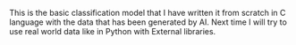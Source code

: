 This is the basic classification model that I have written it from scratch in C language with the data that has been generated by AI.
Next time I will try to use real world data like in Python with External libraries.
